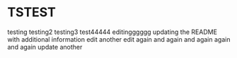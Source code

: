 # TSTEST
testing
testing2
testing3
test44444
editingggggg
updating the README with additional information
edit
another edit
again
and again
and again
again
and again
update
another